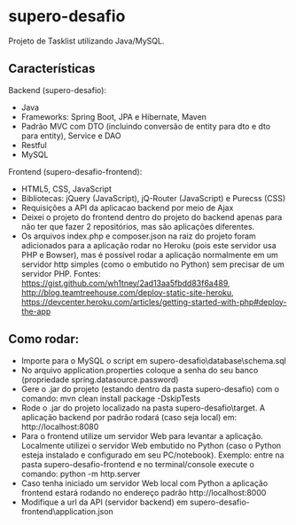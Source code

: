 # supero-desafio
Projeto de Tasklist utilizando Java/MySQL.

## Características

Backend (supero-desafio):
- Java
- Frameworks: Spring Boot, JPA e Hibernate, Maven
- Padrão MVC com DTO (incluindo conversão de entity para dto e dto para entity), Service e DAO
- Restful
- MySQL

Frontend (supero-desafio-frontend):
- HTML5, CSS, JavaScript
- Bibliotecas: jQuery (JavaScript), jQ-Router (JavaScript) e Purecss (CSS)
- Requisições a API da aplicacao backend por meio de Ajax
- Deixei o projeto do frontend dentro do projeto do backend apenas para não ter que fazer 2 repositórios, mas são aplicações diferentes.
- Os arquivos index.php e composer.json na raiz do projeto foram adicionados para a aplicação rodar no Heroku (pois este servidor usa PHP e Bowser), mas é possível rodar a aplicação normalmente em um servidor http simples (como o embutido no Python) sem precisar de um servidor PHP.
Fontes: https://gist.github.com/wh1tney/2ad13aa5fbdd83f6a489, http://blog.teamtreehouse.com/deploy-static-site-heroku, https://devcenter.heroku.com/articles/getting-started-with-php#deploy-the-app

## Como rodar:

- Importe para o MySQL o script em supero-desafio\database\schema.sql 
- No arquivo application.properties coloque a senha do seu banco (propriedade spring.datasource.password)
- Gere o .jar do projeto (estando dentro da pasta supero-desafio) com o comando: mvn clean install package -DskipTests
- Rode o .jar do projeto localizado na pasta supero-desafio\target. A aplicação backend por padrão rodará (caso seja local) em: http://localhost:8080
- Para o frontend utilize um servidor Web para levantar a aplicação. Localmente utilizei o servidor Web embutido no Python (caso o Python esteja instalado e configurado em seu PC/notebook). Exemplo: entre na pasta supero-desafio-frontend e no terminal/console execute o comando: python -m http.server
- Caso tenha iniciado um servidor Web local com Python a aplicação frontend estará rodando no endereço padrão http://localhost:8000
- Modifique a url da API (servidor backend) em supero-desafio-frontend\application.json